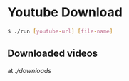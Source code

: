 # Youtube Download

```sh
$ ./run [youtube-url] [file-name]
```

## Downloaded videos

at *./downloads*